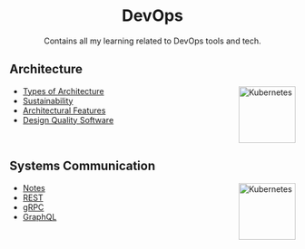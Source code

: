 <h1 align="center"> DevOps </h1>

<p align="center"> Contains all my learning related to DevOps tools and tech.</p>

## Architecture

<img align="right" src="https://cdn.jsdelivr.net/gh/devicons/devicon/icons/markdown/markdown-original.svg" height="100" alt="Kubernetes"> 

- [Types of Architecture](Architecture/types-of-architecture.md)
- [Sustainability](Architecture/sustainability.md)
- [Architectural Features](Architecture/architectural-features.md)
- [Design Quality Software](Architecture/design-quality-software.md)

<br>

## Systems Communication

<img align="right" src="https://cdn.jsdelivr.net/gh/devicons/devicon/icons/graphql/graphql-plain.svg" height="100" alt="Kubernetes"> 

- [Notes](/SystemsCommunication)
- [REST](/SystemsCommunication/REST)
- [gRPC](/SystemsCommunication/gRPC)
- [GraphQL](/SystemsCommunication/GraphQL)